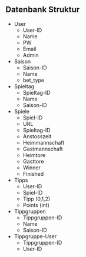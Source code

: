 ## Datenbank Struktur

- User
  - User-ID
  - Name
  - PW
  - Email
  - Admin
- Saison
  - Saison-ID
  - Name
  - bet_type
- Spieltag
  - Spieltag-ID
  - Name
  - Saison-ID
- Spiele
  - Spiel-ID
  - URL
  - Spieltag-ID
  - Anstosszeit
  - Heimmannschaft
  - Gastmannschaft
  - Heimtore
  - Gasttore
  - Winner
  - Finished
- Tipps
  - User-ID
  - Spiel-ID
  - Tipp (0,1,2)
  - Points (int)
- Tippgruppen
  - Tippgruppen-ID
  - Name
  - Saison-ID
- Tippgruppe-User
  - Tippgruppen-ID
  - User-ID
